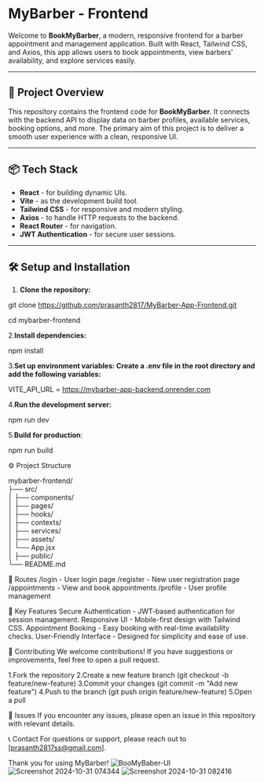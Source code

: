 # MyBarber - Frontend

Welcome to **BookMyBarber**, a modern, responsive frontend for a barber appointment and management application. Built with React, Tailwind CSS, and Axios, this app allows users to book appointments, view barbers' availability, and explore services easily.

---

## 🚀 Project Overview

This repository contains the frontend code for **BookMyBarber**. It connects with the backend API to display data on barber profiles, available services, booking options, and more. The primary aim of this project is to deliver a smooth user experience with a clean, responsive UI.

---

## 📦 Tech Stack

- **React** - for building dynamic UIs.
- **Vite** - as the development build tool.
- **Tailwind CSS** - for responsive and modern styling.
- **Axios** - to handle HTTP requests to the backend.
- **React Router** - for navigation.
- **JWT Authentication** - for secure user sessions.

---

## 🛠️ Setup and Installation

1. **Clone the repository:**
 
git clone https://github.com/prasanth2817/MyBarber-App-Frontend.git

cd mybarber-frontend

2.**Install dependencies:**

npm install

3.**Set up environment variables: Create a .env file in the root directory and add the following variables:**

VITE_API_URL = https://mybarber-app-backend.onrender.com

4.**Run the development server:**

npm run dev

5.**Build for production**:

npm run build

⚙️ Project Structure

mybarber-frontend/  
├── src/  
│   ├── components/     
│   ├── pages/   
│   ├── hooks/   
│   ├── contexts/          
│   ├── services/         
│   ├── assets/            
│   └── App.jsx            
│
├── public/               
└── README.md

🚦 Routes
/login - User login page
/register - New user registration page
/appointments - View and book appointments
/profile - User profile management

🚀 Key Features
Secure Authentication - JWT-based authentication for session management.
Responsive UI - Mobile-first design with Tailwind CSS.
Appointment Booking - Easy booking with real-time availability checks.
User-Friendly Interface - Designed for simplicity and ease of use.

🤝 Contributing
We welcome contributions! If you have suggestions or improvements, feel free to open a pull request.

1.Fork the repository
2.Create a new feature branch (git checkout -b feature/new-feature)
3.Commit your changes (git commit -m "Add new feature")
4.Push to the branch (git push origin feature/new-feature)
5.Open a pull 

🐛 Issues
If you encounter any issues, please open an issue in this repository with relevant details.

📞 Contact
For questions or support, please reach out to [prasanth2817ss@gmail.com].

Thank you for using MyBarber!
![BooMyBaber-UI](https://github.com/user-attachments/assets/e4a4549f-1108-46ca-8c88-ab531e1116b3)
![Screenshot 2024-10-31 074344](https://github.com/user-attachments/assets/3fe6d175-f4d7-4d94-8a07-bab8e068e64c)
![Screenshot 2024-10-31 082416](https://github.com/user-attachments/assets/c0b3b640-3e7f-49cc-bfd5-bb43ae1bedea)


